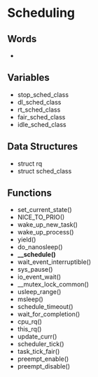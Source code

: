Scheduling
=====

Words
-----

- 

Variables
---------

- stop_sched_class
- dl_sched_class
- rt_sched_class
- fair_sched_class
- idle_sched_class

Data Structures
---------------

- struct rq
- struct sched_class

Functions
---------

- set_current_state()
- NICE_TO_PRIO()
- wake_up_new_task()
- wake_up_process()
- yield()
- do_nanosleep()
- **__schedule()**
- wait_event_interruptible()
- sys_pause()
- io_event_wait()
- __mutex_lock_common()
- usleep_range()
- msleep()
- schedule_timeout()
- wait_for_completion()
- cpu_rq()
- this_rq()
- update_curr()
- scheduler_tick()
- task_tick_fair()
- preempt_enable()
- preempt_disable()
